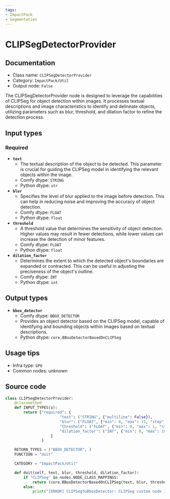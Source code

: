```yaml
---
tags:
- ImpactPack
- Segmentation
---
```


# CLIPSegDetectorProvider
## Documentation
- Class name: `CLIPSegDetectorProvider`
- Category: `ImpactPack/Util`
- Output node: `False`

The CLIPSegDetectorProvider node is designed to leverage the capabilities of CLIPSeg for object detection within images. It processes textual descriptions and image characteristics to identify and delineate objects, utilizing parameters such as blur, threshold, and dilation factor to refine the detection process.
## Input types
### Required
- **`text`**
    - The textual description of the object to be detected. This parameter is crucial for guiding the CLIPSeg model in identifying the relevant objects within the image.
    - Comfy dtype: `STRING`
    - Python dtype: `str`
- **`blur`**
    - Specifies the level of blur applied to the image before detection. This can help in reducing noise and improving the accuracy of object detection.
    - Comfy dtype: `FLOAT`
    - Python dtype: `float`
- **`threshold`**
    - A threshold value that determines the sensitivity of object detection. Higher values may result in fewer detections, while lower values can increase the detection of minor features.
    - Comfy dtype: `FLOAT`
    - Python dtype: `float`
- **`dilation_factor`**
    - Determines the extent to which the detected object's boundaries are expanded or contracted. This can be useful in adjusting the preciseness of the object's outline.
    - Comfy dtype: `INT`
    - Python dtype: `int`
## Output types
- **`bbox_detector`**
    - Comfy dtype: `BBOX_DETECTOR`
    - Provides an object detector based on the CLIPSeg model, capable of identifying and bounding objects within images based on textual descriptions.
    - Python dtype: `core.BBoxDetectorBasedOnCLIPSeg`
## Usage tips
- Infra type: `GPU`
- Common nodes: unknown


## Source code
```python
class CLIPSegDetectorProvider:
    @classmethod
    def INPUT_TYPES(s):
        return {"required": {
                        "text": ("STRING", {"multiline": False}),
                        "blur": ("FLOAT", {"min": 0, "max": 15, "step": 0.1, "default": 7}),
                        "threshold": ("FLOAT", {"min": 0, "max": 1, "step": 0.05, "default": 0.4}),
                        "dilation_factor": ("INT", {"min": 0, "max": 10, "step": 1, "default": 4}),
                    }
                }

    RETURN_TYPES = ("BBOX_DETECTOR", )
    FUNCTION = "doit"

    CATEGORY = "ImpactPack/Util"

    def doit(self, text, blur, threshold, dilation_factor):
        if "CLIPSeg" in nodes.NODE_CLASS_MAPPINGS:
            return (core.BBoxDetectorBasedOnCLIPSeg(text, blur, threshold, dilation_factor), )
        else:
            print("[ERROR] CLIPSegToBboxDetector: CLIPSeg custom node isn't installed. You must install biegert/ComfyUI-CLIPSeg extension to use this node.")

```
